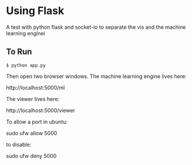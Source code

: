 # Using Flask
A test with python flask and socket-io to separate the vis and the machine learning enginei

## To Run

```
$ python app.py
```

Then open two browser windows.  The machine learning engine lives here:

http://localhost:5000/ml

The viewer lives here:

http://localhost:5000/viewer

To allow a port in ubuntu:

sudo ufw allow 5000

to disable:

sudo ufw deny 5000
